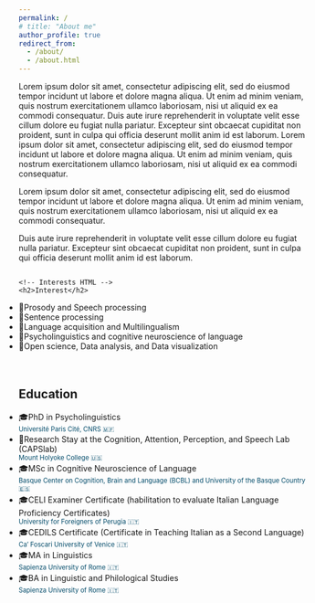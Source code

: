 ```yaml
---
permalink: /
# title: "About me"
author_profile: true
redirect_from: 
  - /about/
  - /about.html
---
```


Lorem ipsum dolor sit amet, consectetur adipiscing elit, sed do eiusmod tempor incidunt ut labore et dolore magna aliqua. Ut enim ad minim veniam, quis nostrum exercitationem ullamco laboriosam, nisi ut aliquid ex ea commodi consequatur. Duis aute irure reprehenderit in voluptate velit esse cillum dolore eu fugiat nulla pariatur. Excepteur sint obcaecat cupiditat non proident, sunt in culpa qui officia deserunt mollit anim id est laborum. Lorem ipsum dolor sit amet, consectetur adipiscing elit, sed do eiusmod tempor incidunt ut labore et dolore magna aliqua. Ut enim ad minim veniam, quis nostrum exercitationem ullamco laboriosam, nisi ut aliquid ex ea commodi consequatur.

Lorem ipsum dolor sit amet, consectetur adipiscing elit, sed do eiusmod tempor incidunt ut labore et dolore magna aliqua. Ut enim ad minim veniam, quis nostrum exercitationem ullamco laboriosam, nisi ut aliquid ex ea commodi consequatur. 

Duis aute irure reprehenderit in voluptate velit esse cillum dolore eu fugiat nulla pariatur. Excepteur sint obcaecat cupiditat non proident, sunt in culpa qui officia deserunt mollit anim id est laborum.

<!-- <div class="two-columns-local">
<div class="column" style = "flex: 0 0 20%; min-width: 100px;"> -->

<!-- Two-column responsive layout -->
<div style="display: flex; flex-wrap: wrap; gap: 20px;">

  <!-- Interests -->
  <div style="flex: 1 1 150px; min-width: 200px;">

    <!-- Interests HTML -->
    <h2>Interest</h2>
  <ul class="fa-ul" style="padding-left: 0">
    <li><span class="fa-li">📖</span>Prosody and Speech processing</li>
    <li><span class="fa-li">📖</span>Sentence processing</li>
    <li><span class="fa-li">📖</span>Language acquisition and Multilingualism</li>
    <li><span class="fa-li">📖</span>Psycholinguistics and cognitive neuroscience of language</li>
    <li><span class="fa-li">📖</span>Open science, Data analysis, and Data visualization</li>
    </ul>
</div>

<!-- Education -->
<!-- <div class="column" style="flex: 0 0 65%; min-width: 200px;"> -->

<!-- Education -->
  <div style="flex: 3 1 600px; min-width: 250px;">
<h2>Education</h2>

<ul class="fa-ul" style="padding-left: 0; margin-left: 0;">
  <li><span class="fa-li">🎓</span>PhD in Psycholinguistics
    <span style="display:block; margin-bottom:0.2em; font-size:0.8em; color:#004a69">Université Paris Cité, CNRS 🇲🇫</span></li>
  <li><span class="fa-li">📍</span>Research Stay at the Cognition, Attention, Perception, and Speech Lab (CAPSlab)
    <span style="display:block; margin-bottom:0.2em; font-size:0.8em; color:#004a69">Mount Holyoke College 🇺🇸</span></li>
  <li><span class="fa-li">🎓</span>MSc in Cognitive Neuroscience of Language
    <span style="display:block; margin-bottom:0.2em; font-size:0.8em; color:#004a69">Basque Center on Cognition, Brain and Language (BCBL) and University of the Basque Country󠁥 🇪🇸</span></li>
  <li><span class="fa-li">🎓</span>CELI Examiner Certificate (habilitation to evaluate Italian Language Proficiency Certificates)
    <span style="display:block; margin-bottom:0.2em; font-size:0.8em; color:#004a69">University for Foreigners of Perugia 🇮🇹</span></li>
  <li><span class="fa-li">🎓</span>CEDILS Certificate (Certificate in Teaching Italian as a Second Language)
    <span style="display:block; margin-bottom:0.2em; font-size:0.8em; color:#004a69">Ca’ Foscari University of Venice 🇮🇹</span></li>
  <li><span class="fa-li">🎓</span>MA in Linguistics
    <span style="display:block; margin-bottom:0.2em; font-size:0.8em; color:#004a69">Sapienza University of Rome 🇮🇹</span></li>
  <li><span class="fa-li">🎓</span>BA in Linguistic and Philological Studies
    <span style="display:block; margin-bottom:0.2em; font-size:0.8em; color:#004a69">Sapienza University of Rome 🇮🇹</span></li>
</ul>

</div>
</div>

<!-- # News -->

<!-- Inline CSS scoped to this section
<style>
.two-columns-local {
  display: flex;
  gap: 20px;
  flex-wrap: wrap;
  margin-bottom: 2rem;
}
.two-columns-local .column {
  flex: 1;
  min-width: 200px;
}
</style> -->